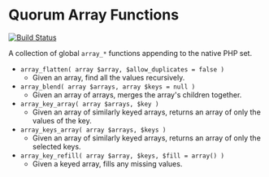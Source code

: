 # Quorum Array Functions

[![Build Status](https://travis-ci.org/QuorumCollection/ArrayFunctions.svg?branch=master)](https://travis-ci.org/QuorumCollection/ArrayFunctions)

A collection of global `array_*` functions appending to the native PHP set.

- `array_flatten( array $array, $allow_duplicates = false )` 
	- Given an array, find all the values recursively.
- `array_blend( array $arrays, array $keys = null )` 
	- Given an array of arrays, merges the array's children together.
- `array_key_array( array $arrays, $key )` 
	- Given an array of similarly keyed arrays, returns an array of only the values of the key.
- `array_keys_array( array $arrays, $keys )` 
	- Given an array of similarly keyed arrays, returns an array of only the selected keys.
- `array_key_refill( array $array, $keys, $fill = array() )` 
	- Given a keyed array, fills any missing values.
